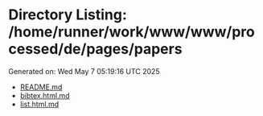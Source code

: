 # Directory Listing: /home/runner/work/www/www/processed/de/pages/papers
Generated on: Wed May  7 05:19:16 UTC 2025

- [README.md](README.md)
- [bibtex.html.md](bibtex.html.md)
- [list.html.md](list.html.md)
